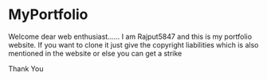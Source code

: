 # MyPortfolio

Welcome dear web enthusiast......
I am Rajput5847 and this is my portfolio website.
If you want to clone it just give the copyright liabilities which is also mentioned in the website or else you can get a strike

Thank You
